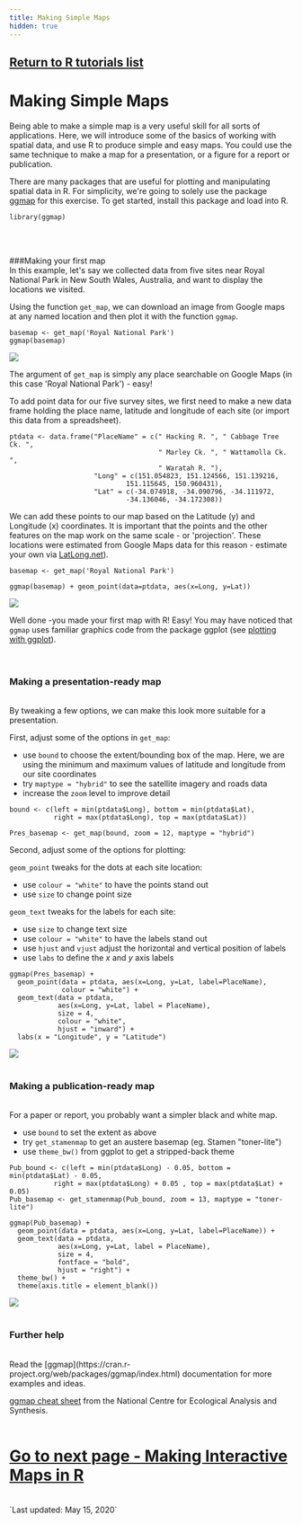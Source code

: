 ```yaml
---
title: Making Simple Maps
hidden: true
---
```

## [Return to R tutorials list](%base_url%/?r-language)

# Making Simple Maps

Being able to make a simple map is a very useful skill for all sorts of applications. Here, we will introduce some of the basics of working with spatial data, and use R to produce simple and easy maps. You could use the same technique to make a map for a presentation, or a figure for a report or publication. 

There are many packages that are useful for plotting and manipulating spatial data in R. For simplicity, we're going to solely use the package [ggmap](https://cran.r-project.org/web/packages/ggmap/index.html) for this exercise. To get started, install this package and load into R.
  
```{r, warning=F,message=F}
library(ggmap)
```
<br><br>

###Making your first map
<br>
In this example, let's say we collected data from five sites near Royal National Park in New South Wales, Australia, and want to display the locations we visited. 

Using the function `get_map`, we can download an image from Google maps at any named location and then plot it with the function `ggmap`. 

```{r, warning = FALSE,message=F,eval=F}
basemap <- get_map('Royal National Park')
ggmap(basemap)
```

![](%theme_url%/img/Making_simple_maps_image1.jpeg)

The argument of `get_map` is simply any place searchable on Google Maps (in this case 'Royal National Park') - easy!   

To add point data for our five survey sites, we first need to make a new data frame holding the place name, latitude and longitude of each site (or import this data from a spreadsheet).

```{r}
ptdata <- data.frame("PlaceName" = c(" Hacking R. ", " Cabbage Tree Ck. ", 
                                     " Marley Ck. ", " Wattamolla Ck. ", 
                                     " Waratah R. "), 
                     "Long" = c(151.054823, 151.124566, 151.139216, 
                             151.115645, 150.960431), 
                     "Lat" = c(-34.074918, -34.090796, -34.111972, 
                             -34.136046, -34.172308))                       
```

We can add these points to our map based on the Latitude (y) and Longitude (x) coordinates. It is important that the points and the other features on the map work on the same scale - or 'projection'. These locations were estimated from Google Maps data for this reason - estimate your own via [LatLong.net](http://latlong.net)).

```{r, warning = FALSE,message=F,echo=F}
basemap <- get_map('Royal National Park')
```

```{r,eval=F}
ggmap(basemap) + geom_point(data=ptdata, aes(x=Long, y=Lat))
```
![](%theme_url%/img/Making_simple_maps_image2.jpeg)


Well done -you made your first map with R! Easy! You may have noticed that `ggmap` uses familiar graphics code from the package ggplot (see [plotting with ggplot](%base_url%/?plotting-with-ggplot/)).  
<br><br>

### Making a presentation-ready map
<br>
By tweaking a few options, we can make this look more suitable for a presentation.   

First, adjust some of the options in `get_map`:

* use `bound` to choose the extent/bounding box of the map. Here, we are using the minimum and maximum values of latitude and longitude from our site coordinates 
* try `maptype = "hybrid"` to see the satellite imagery and roads data   
* increase the `zoom` level to improve detail   
  
```{r, message = FALSE, warning = FALSE}
bound <- c(left = min(ptdata$Long), bottom = min(ptdata$Lat), 
           right = max(ptdata$Long), top = max(ptdata$Lat))

Pres_basemap <- get_map(bound, zoom = 12, maptype = "hybrid")
```

Second, adjust some of the options for plotting:

`geom_point` tweaks for the dots at each site location:
* use `colour = "white"` to have the points stand out  
* use `size` to change point size  

`geom_text` tweaks for the labels for each site:  

* use `size` to change text size 
* use `colour = "white"` to have the labels stand out 
* use `hjust` and `vjust` adjust the horizontal and vertical position of labels  
* use `labs` to define the *x* and *y* axis labels  

```{r, message = FALSE, warning = FALSE,eval=F}
ggmap(Pres_basemap) + 
  geom_point(data = ptdata, aes(x=Long, y=Lat, label=PlaceName), 
             colour = "white") +
  geom_text(data = ptdata, 
            aes(x=Long, y=Lat, label = PlaceName),
            size = 4, 
            colour = "white",
            hjust = "inward") +
  labs(x = "Longitude", y = "Latitude")
```

![](%theme_url%/img/Making_simple_maps_image3.jpeg)
<br><br>

### Making a publication-ready map
<br>
For a paper or report, you probably want a simpler black and white map.

* use `bound` to set the extent as above  
* try `get_stamenmap` to get an austere basemap (eg. Stamen "toner-lite")   
* use `theme_bw()` from ggplot to get a stripped-back theme   
  
```{r, message = FALSE, warning = FALSE,eval=F}
Pub_bound <- c(left = min(ptdata$Long) - 0.05, bottom = min(ptdata$Lat) - 0.05, 
           right = max(ptdata$Long) + 0.05 , top = max(ptdata$Lat) + 0.05)
Pub_basemap <- get_stamenmap(Pub_bound, zoom = 13, maptype = "toner-lite")

ggmap(Pub_basemap) + 
  geom_point(data = ptdata, aes(x=Long, y=Lat, label=PlaceName)) +
  geom_text(data = ptdata, 
            aes(x=Long, y=Lat, label = PlaceName),
            size = 4,
            fontface = "bold",
            hjust = "right") +
  theme_bw() +
  theme(axis.title = element_blank())
```
![](%theme_url%/img/Making_simple_maps_image4.jpeg)
<br><br>

### Further help
<br>
Read the [ggmap](https://cran.r-project.org/web/packages/ggmap/index.html) documentation for more examples and ideas.

[ggmap cheat sheet](https://www.nceas.ucsb.edu/~frazier/RSpatialGuides/ggmap/ggmapCheatsheet.pdf) from the National Centre for Ecological Analysis and Synthesis.
<br><br>
# [Go to next page - Making Interactive Maps in R](%base_url%/?making-interactive-maps-in-r)

<br>
`Last updated: May 15, 2020`